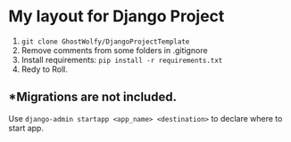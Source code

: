 # My layout for Django Project

1. ``` git clone GhostWolfy/DjangoProjectTemplate ```
2. Remove comments from some folders in .gitignore
3. Install requirements: ``` pip install -r requirements.txt ```
4. Redy to Roll.

*Migrations are not included.
---
Use ```django-admin startapp <app_name> <destination>``` to declare where to start app.
